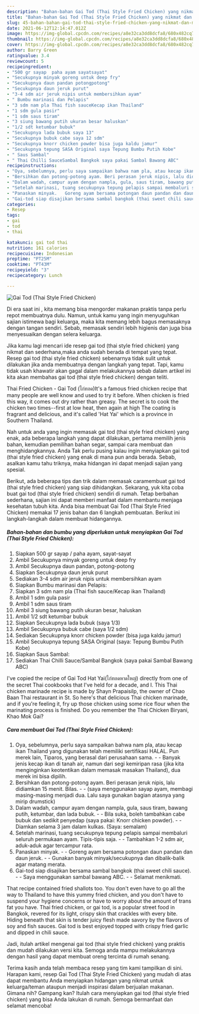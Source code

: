 ```yaml
---
description: "Bahan-bahan Gai Tod (Thai Style Fried Chicken) yang nikmat dan Mudah Dibuat"
title: "Bahan-bahan Gai Tod (Thai Style Fried Chicken) yang nikmat dan Mudah Dibuat"
slug: 45-bahan-bahan-gai-tod-thai-style-fried-chicken-yang-nikmat-dan-mudah-dibuat
date: 2021-06-12T12:14:47.012Z
image: https://img-global.cpcdn.com/recipes/a8e32ca3dd8dcfa8/680x482cq70/gai-tod-thai-style-fried-chicken-foto-resep-utama.jpg
thumbnail: https://img-global.cpcdn.com/recipes/a8e32ca3dd8dcfa8/680x482cq70/gai-tod-thai-style-fried-chicken-foto-resep-utama.jpg
cover: https://img-global.cpcdn.com/recipes/a8e32ca3dd8dcfa8/680x482cq70/gai-tod-thai-style-fried-chicken-foto-resep-utama.jpg
author: Barry Green
ratingvalue: 3.4
reviewcount: 5
recipeingredient:
- "500 gr sayap  paha ayam sayatsayat"
- "Secukupnya minyak goreng untuk deep fry"
- "Secukupnya daun pandan potongpotong"
- "Secukupnya daun jeruk purut"
- "3-4 sdm air jeruk nipis untuk membersihkan ayam"
- " Bumbu marinasi dan Pelapis"
- "3 sdm nam pla Thai fish sauceKecap ikan Thailand"
- "1 sdm gula pasir"
- "1 sdm saus tiram"
- "3 siung bawang putih ukuran besar haluskan"
- "1/2 sdt ketumbar bubuk"
- "Secukupnya lada bubuk saya 13"
- "Secukupnya bubuk cabe saya 12 sdm"
- "Secukupnya knorr chicken powder bisa juga kaldu jamur"
- "Secukupnya tepung SASA Original saya Tepung Bumbu Putih Kobe"
- " Saus Sambal"
- " Thai Chilli SauceSambal Bangkok saya pakai Sambal Bawang ABC"
recipeinstructions:
- "Oya, sebelumnya, perlu saya sampaikan bahwa nam pla, atau kecap ikan Thailand yang digunakan telah memiliki sertifikasi HALAL. Pun merek lain, Tiparos, yang berasal dari perusahaan sama.  Banyak jenis kecap ikan di tanah air, namun dari segi kemiripan rasa (jika kita menginginkan keotentikan dalam memasak masakan Thailand), dua merek ini bisa dipilih."
- "Bersihkan dan potong-potong ayam. Beri perasan jeruk nipis, lalu didiamkan 15 menit. Bilas.  (saya menggunakan sayap ayam, membagi masing-masing menjadi dua. Lalu saya gunakan bagian atasnya yang mirip drumstick)"
- "Dalam wadah, campur ayam dengan nampla, gula, saus tiram, bawang putih, ketumbar, dan lada bubuk.   Bila suka, boleh tambahkan cabe bubuk dan sedikit penyedap (saya pakai: Knorr chicken powder).   Diamkan selama 3 jam dalam kulkas. (Saya: semalam)"
- "Setelah marinasi, tuang secukupnya tepung pelapis sampai membaluri seluruh permukaan ayam. Tipis-tipis saja.   Tambahkan 1-2 sdm air, aduk-aduk agar tercampur rata."
- "Panaskan minyak.   Goreng ayam bersama potongan daun pandan dan daun jeruk.  Gunakan banyak minyak/secukupnya dan dibalik-balik agar matang merata."
- "Gai-tod siap disajikan bersama sambal bangkok (thai sweet chili sauce).   Saya menggunakan sambal bawang ABC.  Selamat menikmati."
categories:
- Resep
tags:
- gai
- tod
- thai

katakunci: gai tod thai 
nutrition: 161 calories
recipecuisine: Indonesian
preptime: "PT25M"
cooktime: "PT43M"
recipeyield: "3"
recipecategory: Lunch

---
```



![Gai Tod (Thai Style Fried Chicken)](https://img-global.cpcdn.com/recipes/a8e32ca3dd8dcfa8/680x482cq70/gai-tod-thai-style-fried-chicken-foto-resep-utama.jpg)

Di era  saat ini , kita memang bisa mengorder makanan praktis tanpa perlu repot membuatnya dulu. Namun, untuk kamu yang ingin menyuguhkan sajian istimewa bagi keluarga, maka kita memang lebih bagus memasaknya dengan tangan sendiri. Sebab, memasak sendiri lebih higienis dan juga bisa menyesuaikan dengan selera keluarga.

Jika kamu lagi mencari ide resep gai tod (thai style fried chicken) yang nikmat dan sederhana,maka anda sudah berada di tempat yang tepat. Resep gai tod (thai style fried chicken)  sebenarnya tidak sulit untuk dilakukan jika anda membuatnya dengan langkah yang tepat. Tapi, kamu tidak usah khawatir akan gagal dalam melakukannya 
sebab dalam artikel ini kita akan membahas gai tod (thai style fried chicken) dengan teliti.  

Thai Fried Chicken - Gai Tod (ไก่ทอด)It&#39;s a famous fried chicken recipe that many people are well know and used to try it before. When chicken is fried this way, it comes out dry rather than greasy. The secret is to cook the chicken two times--first at low heat, then again at high The coating is fragrant and delicious, and it&#39;s called &#39;Hat Yai&#39; which is a province in Southern Thailand.

Nah untuk anda yang ingin memasak gai tod (thai style fried chicken) yang enak, ada beberapa langkah yang dapat dilakukan, pertama memilih jenis bahan, kemudian pemilihan bahan segar, sampai cara membuat dan menghidangkannya. Anda Tak perlu pusing kalau ingin menyiapkan gai tod (thai style fried chicken) yang enak di mana pun anda berada. Sebab, asalkan kamu  tahu triknya, maka hidangan ini dapat menjadi sajian yang spesial.

Berikut, ada beberapa tips dan trik dalam memasak caramembuat gai tod (thai style fried chicken) yang siap dihidangkan. Sekarang, yuk kita coba buat gai tod (thai style fried chicken) sendiri di rumah. Tetap berbahan sederhana, sajian ini dapat memberi manfaat dalam membantu menjaga kesehatan tubuh kita. Anda bisa membuat Gai Tod (Thai Style Fried Chicken) memakai 17 jenis bahan dan 6 langkah pembuatan. Berikut ini langkah-langkah dalam membuat hidangannya.

<!--inarticleads1-->

##### Bahan-bahan dan bumbu yang diperlukan untuk menyiapkan Gai Tod (Thai Style Fried Chicken):

1. Siapkan 500 gr sayap / paha ayam, sayat-sayat
1. Ambil Secukupnya minyak goreng untuk deep fry
1. Ambil Secukupnya daun pandan, potong-potong
1. Siapkan Secukupnya daun jeruk purut
1. Sediakan 3-4 sdm air jeruk nipis untuk membersihkan ayam
1. Siapkan  Bumbu marinasi dan Pelapis:
1. Siapkan 3 sdm nam pla (Thai fish sauce/Kecap ikan Thailand)
1. Ambil 1 sdm gula pasir
1. Ambil 1 sdm saus tiram
1. Ambil 3 siung bawang putih ukuran besar, haluskan
1. Ambil 1/2 sdt ketumbar bubuk
1. Siapkan Secukupnya lada bubuk (saya 1/3)
1. Ambil Secukupnya bubuk cabe (saya 1/2 sdm)
1. Sediakan Secukupnya knorr chicken powder (bisa juga kaldu jamur)
1. Ambil Secukupnya tepung SASA Original (saya: Tepung Bumbu Putih Kobe)
1. Siapkan  Saus Sambal:
1. Sediakan  Thai Chilli Sauce/Sambal Bangkok (saya pakai Sambal Bawang ABC)


I&#39;ve copied the recipe of Gai Tod Hat Yai(ไก่ทอดหาดใหญ่) directly from one of the secret Thai cookbooks that I&#39;ve held for a decade, and I. This Thai chicken marinade recipe is made by Shayn Prapaisilp, the owner of Chao Baan Thai restaurant in St. So here&#39;s that delicious Thai chicken marinade, and if you&#39;re feeling it, fry up those chicken using some rice flour when the marinating process is finished. Do you remember the Thai Chicken Biryani, Khao Mok Gai? 

<!--inarticleads2-->

##### Cara membuat Gai Tod (Thai Style Fried Chicken):

1. Oya, sebelumnya, perlu saya sampaikan bahwa nam pla, atau kecap ikan Thailand yang digunakan telah memiliki sertifikasi HALAL. Pun merek lain, Tiparos, yang berasal dari perusahaan sama. -  - Banyak jenis kecap ikan di tanah air, namun dari segi kemiripan rasa (jika kita menginginkan keotentikan dalam memasak masakan Thailand), dua merek ini bisa dipilih.
1. Bersihkan dan potong-potong ayam. Beri perasan jeruk nipis, lalu didiamkan 15 menit. Bilas. -  - (saya menggunakan sayap ayam, membagi masing-masing menjadi dua. Lalu saya gunakan bagian atasnya yang mirip drumstick)
1. Dalam wadah, campur ayam dengan nampla, gula, saus tiram, bawang putih, ketumbar, dan lada bubuk.  -  - Bila suka, boleh tambahkan cabe bubuk dan sedikit penyedap (saya pakai: Knorr chicken powder).  -  - Diamkan selama 3 jam dalam kulkas. (Saya: semalam)
1. Setelah marinasi, tuang secukupnya tepung pelapis sampai membaluri seluruh permukaan ayam. Tipis-tipis saja.  -  - Tambahkan 1-2 sdm air, aduk-aduk agar tercampur rata.
1. Panaskan minyak.  -  - Goreng ayam bersama potongan daun pandan dan daun jeruk. -  - Gunakan banyak minyak/secukupnya dan dibalik-balik agar matang merata.
1. Gai-tod siap disajikan bersama sambal bangkok (thai sweet chili sauce).  -  - Saya menggunakan sambal bawang ABC. -  - Selamat menikmati.


That recipe contained fried shallots too. You don&#39;t even have to go all the way to Thailand to have this yummy fried chicken, and you don&#39;t have to suspend your hygiene concerns or have to worry about the amount of trans fat you have. Thai fried chicken, or gai tod, is a popular street food in Bangkok, revered for its light, crispy skin that crackles with every bite. Hiding beneath that skin is tender juicy flesh made savory by the flavors of soy and fish sauces. Gai tod is best enjoyed topped with crispy fried garlic and dipped in chili sauce. 

Jadi, itulah artikel mengenai  gai tod (thai style fried chicken)  yang praktis dan mudah dilakukan versi kita. Semoga anda mampu melakukannya dengan hasil yang dapat membuat oreng tercinta di rumah senang. 

Terima kasih anda telah membaca resep yang tim kami tampilkan di sini. Harapan kami, resep  Gai Tod (Thai Style Fried Chicken) yang mudah di atas dapat membantu Anda menyiapkan hidangan yang nikmat untuk keluarga/teman ataupun menjadi inspirasi dalam berjualan makanan. Gimana nih? Gampang kan? Itulah cara menyiapkan gai tod (thai style fried chicken) yang bisa Anda lakukan di rumah. Semoga bermanfaat dan selamat mencoba!

